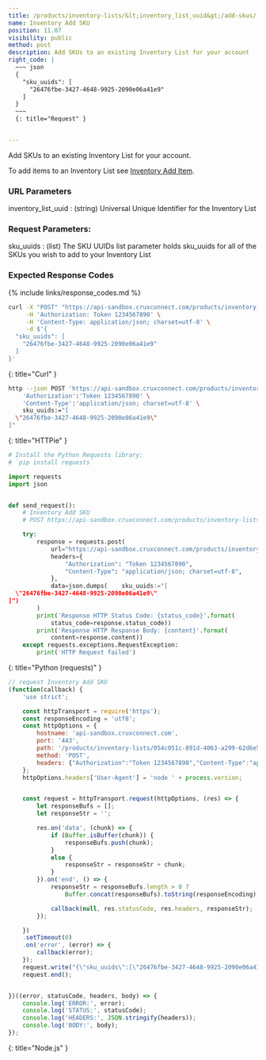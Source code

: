 ```yaml
---
title: /products/inventory-lists/&lt;inventory_list_uuid&gt;/add-skus/
name: Inventory Add SKU
position: 11.07
visibility: public
method: post
description: Add SKUs to an existing Inventory List for your account
right_code: |
  ~~~ json
  {
    "sku_uuids": [
      "26476fbe-3427-4648-9925-2090e06a41e9"
    ]
  }
  ~~~
  {: title="Request" }


---
```

Add SKUs to an existing Inventory List for your account.

To add items to an Inventory List see [Inventory Add Item](/#product_retailerinventory_add_item).

### URL Parameters

inventory_list_uuid
: (string) Universal Unique Identifier for the Inventory List

### Request Parameters:

sku_uuids
: (list) The SKU UUIDs list parameter holds sku_uuids for all of the SKUs you wish to add to your Inventory List

### Expected Response Codes

{% include links/response_codes.md %}


~~~ bash
curl -X "POST" "https://api-sandbox.cruxconnect.com/products/inventory-lists/054c051c-891d-4063-a299-62d6e5036e53/add-skus/" \
     -H 'Authorization: Token 1234567890' \
     -H 'Content-Type: application/json; charset=utf-8' \
     -d $'{
  "sku_uuids": [
    "26476fbe-3427-4648-9925-2090e06a41e9"
  ]
}'

~~~
{: title="Curl" }

~~~ bash
http --json POST 'https://api-sandbox.cruxconnect.com/products/inventory-lists/054c051c-891d-4063-a299-62d6e5036e53/add-skus/' \
    'Authorization':'Token 1234567890' \
    'Content-Type':'application/json; charset=utf-8' \
    sku_uuids:="[
  \"26476fbe-3427-4648-9925-2090e06a41e9\"
]"

~~~
{: title="HTTPie" }

~~~ python
# Install the Python Requests library:
# `pip install requests`

import requests
import json


def send_request():
    # Inventory Add SKU
    # POST https://api-sandbox.cruxconnect.com/products/inventory-lists/054c051c-891d-4063-a299-62d6e5036e53/add-skus/

    try:
        response = requests.post(
            url="https://api-sandbox.cruxconnect.com/products/inventory-lists/054c051c-891d-4063-a299-62d6e5036e53/add-skus/",
            headers={
                "Authorization": "Token 1234567890",
                "Content-Type": "application/json; charset=utf-8",
            },
            data=json.dumps(    sku_uuids:="[
  \"26476fbe-3427-4648-9925-2090e06a41e9\"
]")
        )
        print('Response HTTP Status Code: {status_code}'.format(
            status_code=response.status_code))
        print('Response HTTP Response Body: {content}'.format(
            content=response.content))
    except requests.exceptions.RequestException:
        print('HTTP Request failed')

~~~
{: title="Python (requests)" }

~~~ javascript
// request Inventory Add SKU
(function(callback) {
    'use strict';

    const httpTransport = require('https');
    const responseEncoding = 'utf8';
    const httpOptions = {
        hostname: 'api-sandbox.cruxconnect.com',
        port: '443',
        path: '/products/inventory-lists/054c051c-891d-4063-a299-62d6e5036e53/add-skus/',
        method: 'POST',
        headers: {"Authorization":"Token 1234567890","Content-Type":"application/json; charset=utf-8"}
    };
    httpOptions.headers['User-Agent'] = 'node ' + process.version;


    const request = httpTransport.request(httpOptions, (res) => {
        let responseBufs = [];
        let responseStr = '';

        res.on('data', (chunk) => {
            if (Buffer.isBuffer(chunk)) {
                responseBufs.push(chunk);
            }
            else {
                responseStr = responseStr + chunk;
            }
        }).on('end', () => {
            responseStr = responseBufs.length > 0 ?
                Buffer.concat(responseBufs).toString(responseEncoding) : responseStr;

            callback(null, res.statusCode, res.headers, responseStr);
        });

    })
    .setTimeout(0)
    .on('error', (error) => {
        callback(error);
    });
    request.write("{\"sku_uuids\":[\"26476fbe-3427-4648-9925-2090e06a41e9\"]}")
    request.end();


})((error, statusCode, headers, body) => {
    console.log('ERROR:', error);
    console.log('STATUS:', statusCode);
    console.log('HEADERS:', JSON.stringify(headers));
    console.log('BODY:', body);
});

~~~
{: title="Node.js" }
